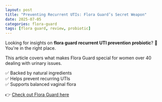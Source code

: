 ```yaml
---
layout: post
title: "Preventing Recurrent UTIs: Flora Guard’s Secret Weapon"
date: 2025-07-05
categories: flora-guard
tags: [flora guard, review, probiotic]
---
```


Looking for insights on **flora guard recurrent UTI prevention probiotic**? 🌿 You're in the right place.

This article covers what makes Flora Guard special for women over 40 dealing with urinary issues.

✅ Backed by natural ingredients  
✅ Helps prevent recurring UTIs  
✅ Supports balanced vaginal flora  

👉 [Check out Flora Guard here](https://floraguard.co.uk/)

